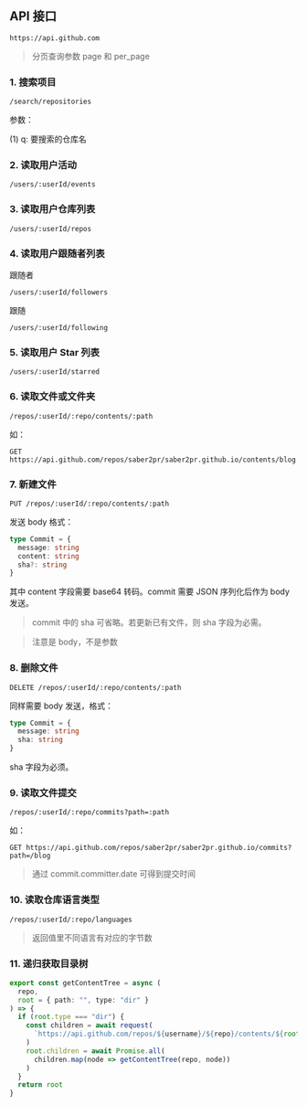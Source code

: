 ## API 接口

```http
https://api.github.com
```

> 分页查询参数 page 和 per_page

### 1. 搜索项目

```http
/search/repositories
```

参数：

(1) q: 要搜索的仓库名

### 2. 读取用户活动

```http
/users/:userId/events
```

### 3. 读取用户仓库列表

```http
/users/:userId/repos
```

### 4. 读取用户跟随者列表

跟随者

```http
/users/:userId/followers
```

跟随

```http
/users/:userId/following
```

### 5. 读取用户 Star 列表

```http
/users/:userId/starred
```

### 6. 读取文件或文件夹

```http
/repos/:userId/:repo/contents/:path
```

如：

```http
GET https://api.github.com/repos/saber2pr/saber2pr.github.io/contents/blog
```

### 7. 新建文件

```http
PUT /repos/:userId/:repo/contents/:path
```

发送 body 格式：

```ts
type Commit = {
  message: string
  content: string
  sha?: string
}
```

其中 content 字段需要 base64 转码。commit 需要 JSON 序列化后作为 body 发送。

> commit 中的 sha 可省略。若更新已有文件，则 sha 字段为必需。

> 注意是 body，不是参数

### 8. 删除文件

```http
DELETE /repos/:userId/:repo/contents/:path
```

同样需要 body 发送，格式：

```ts
type Commit = {
  message: string
  sha: string
}
```

sha 字段为必须。

### 9. 读取文件提交

```http
/repos/:userId/:repo/commits?path=:path
```

如：

```http
GET https://api.github.com/repos/saber2pr/saber2pr.github.io/commits?path=/blog
```

> 通过 commit.committer.date 可得到提交时间

### 10. 读取仓库语言类型

```http
/repos/:userId/:repo/languages
```

> 返回值里不同语言有对应的字节数

### 11. 递归获取目录树

```ts
export const getContentTree = async (
  repo,
  root = { path: "", type: "dir" }
) => {
  if (root.type === "dir") {
    const children = await request(
      `https://api.github.com/repos/${username}/${repo}/contents/${root.path}`
    )
    root.children = await Promise.all(
      children.map(node => getContentTree(repo, node))
    )
  }
  return root
}
```
